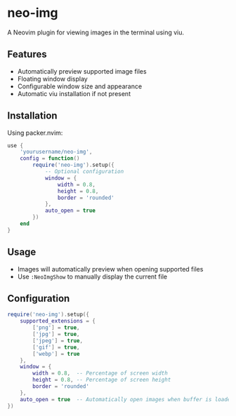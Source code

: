 # neo-img

A Neovim plugin for viewing images in the terminal using viu.

## Features
- Automatically preview supported image files
- Floating window display
- Configurable window size and appearance
- Automatic viu installation if not present

## Installation

Using packer.nvim:
```lua
use {
    'yourusername/neo-img',
    config = function()
        require('neo-img').setup({
            -- Optional configuration
            window = {
                width = 0.8,
                height = 0.8,
                border = 'rounded'
            },
            auto_open = true
        })
    end
}
```

## Usage
- Images will automatically preview when opening supported files
- Use `:NeoImgShow` to manually display the current file

## Configuration
```lua
require('neo-img').setup({
    supported_extensions = {
        ['png'] = true,
        ['jpg'] = true,
        ['jpeg'] = true,
        ['gif'] = true,
        ['webp'] = true
    },
    window = {
        width = 0.8,  -- Percentage of screen width
        height = 0.8, -- Percentage of screen height
        border = 'rounded'
    },
    auto_open = true  -- Automatically open images when buffer is loaded
})
```
